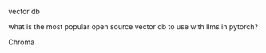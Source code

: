  vector db
 
 what is the most popular open source vector db to use with llms in pytorch?
 
 Chroma

